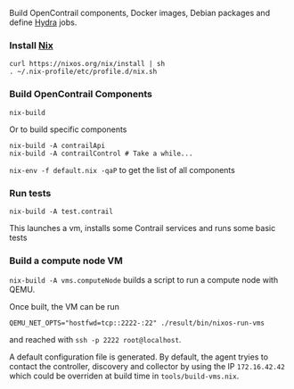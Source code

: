 Build OpenContrail components, Docker images, Debian packages and
define [Hydra](https://nixos.org/hydra/) jobs.

### Install [Nix](https://nixos.org/nix/)

```
curl https://nixos.org/nix/install | sh
. ~/.nix-profile/etc/profile.d/nix.sh
```

### Build OpenContrail Components

```
nix-build
```

Or to build specific components
```
nix-build -A contrailApi
nix-build -A contrailControl # Take a while...
```

`nix-env -f default.nix -qaP` to get the list of all components

### Run tests

`nix-build -A test.contrail`

This launches a vm, installs some Contrail services and runs some basic tests


### Build a compute node VM

```nix-build -A vms.computeNode``` builds a script to run a compute
node with QEMU.

Once built, the VM can be run

```QEMU_NET_OPTS="hostfwd=tcp::2222-:22" ./result/bin/nixos-run-vms```

and reached with `ssh -p 2222 root@localhost`.

A default configuration file is generated. By default, the agent
tryies to contact the controller, discovery and collector by using
the IP `172.16.42.42` which could be overriden at build time in
`tools/build-vms.nix`.

